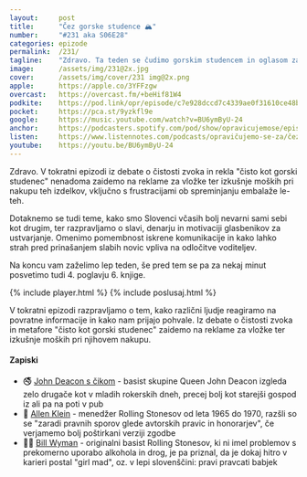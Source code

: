 ```yaml
---
layout: 	post
title:  	"Čez gorske studence 🏔️"
number: 	"#231 aka S06E28"
categories:	epizode
permalink:	/231/
tagline: 	"Zdravo. Ta teden se čudimo gorskim studencem in oglasom za vložke ter izkušnje moških pri njihovem nakupu in ugotovimo, da ne prinašajte slabih novic diktatorjem."
image:		/assets/img/231@2x.jpg
cover:		/assets/img/cover/231 img@2x.png
apple:		https://apple.co/3YFFzgw
overcast:	https://overcast.fm/+beHif81W4
podkite:	https://pod.link/opr/episode/c7e928dccd7c4339ae0f31610ce48bd8
pocket:		https://pca.st/9yzkfl9e
google:		https://music.youtube.com/watch?v=BU6ymByU-24
anchor:		https://podcasters.spotify.com/pod/show/opravicujemose/episodes/ez-gorske-studence-e2q78o3
listen:		https://www.listennotes.com/podcasts/opravičujemo-se-za/čez-gorske-studence-AHLSt-QbYZT/embed/
youtube:	https://youtu.be/BU6ymByU-24
---
```


Zdravo. V tokratni epizodi iz debate o čistosti zvoka in rekla "čisto kot gorski studenec" nenadoma zaidemo na reklame za vložke ter izkušnje moških pri nakupu teh izdelkov, vključno s frustracijami ob spreminjanju embalaže le-teh. 

Dotaknemo se tudi teme, kako smo Slovenci včasih bolj nevarni sami sebi kot drugim, ter razpravljamo o slavi, denarju in motivaciji glasbenikov za ustvarjanje. Omenimo pomembnost iskrene komunikacije in kako lahko strah pred prinašanjem slabih novic vpliva na odločitve voditeljev. 

Na koncu vam zaželimo lep teden, še pred tem se pa za nekaj minut posvetimo tudi 4. poglavju 6. knjige. 

{% include player.html %}
{% include poslusaj.html %}

V tokratni epizodi razpravljamo o tem, kako različni ljudje reagiramo na povratne informacije in kako nam prijajo pohvale. Iz debate o čistosti zvoka in metafore "čisto kot gorski studenec" zaidemo na reklame za vložke ter izkušnje moških pri njihovem nakupu.

<!--break-->

#### Zapiski

- 🚭 [John Deacon s čikom](https://www.dailymail.co.uk/tvshowbiz/article-9364253/Queen-bassist-John-Deacon-69-looks-worlds-away-rocker-days-smokes-cigarette.html) -  basist skupine Queen John Deacon izgleda zelo drugače kot v mladih rokerskih dneh, precej bolj kot starejši gospod iz ali pa na poti v pub 
- 🤑 [Allen Klein](https://en.wikipedia.org/wiki/Allen_Klein) - menedžer Rolling Stonesov od leta 1965 do 1970, razšli so se "zaradi pravnih sporov glede avtorskih pravic in honorarjev", če verjamemo bolj poštirkani verziji zgodbe 
- 👯‍♀️ [Bill Wyman](https://en.wikipedia.org/wiki/Bill_Wyman) - originalni basist Rolling Stonesov, ki ni imel problemov s prekomerno uporabo alkohola in drog, je pa priznal, da je dokaj hitro v karieri postal "girl mad", oz. v lepi slovenščini: pravi pravcati babjek 